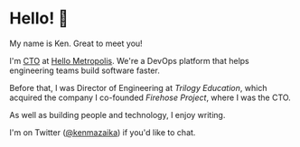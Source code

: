 # Hello!  :wave:

My name is Ken.  Great to meet you!

I'm [CTO](https://www.linkedin.com/in/kenmazaika/) at [Hello Metropolis](http://hellometropolis.com/).  We're a DevOps platform that helps engineering teams build software faster.

Before that, I was Director of Engineering at _Trilogy Education_, which acquired the company I co-founded _Firehose Project_, where I was the CTO.

As well as building people and technology, I enjoy writing.

I'm on Twitter ([@kenmazaika](https://www.twitter.com/kenmazaika)) if you'd like to chat.
